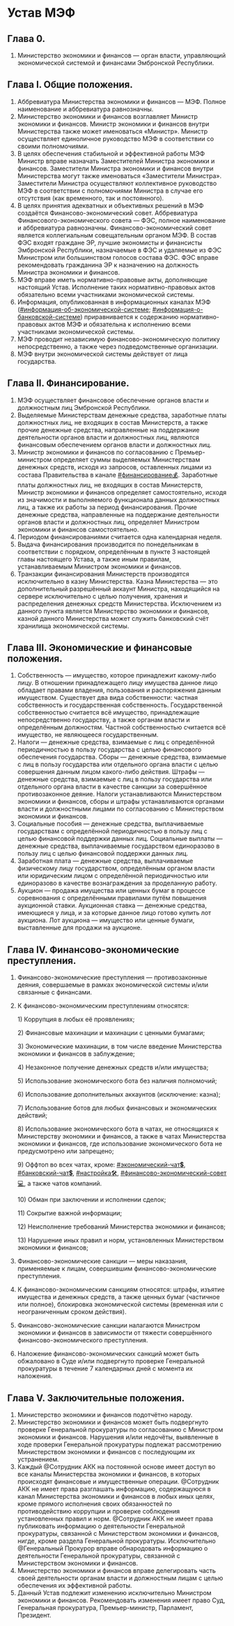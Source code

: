 # Устав МЭФ

## Глава 0.

1. Министерство экономики и финансов — орган власти, управляющий экономической системой и финансами Эмбронской Республики.

## Глава I. Общие положения.

1. Аббревиатура Министерства экономики и финансов — МЭФ. Полное наименование и аббревиатура равнозначны.
2. Министерство экономики и финансов возглавляет Министр экономики и финансов. Министр экономики и финансов внутри Министерства также может именоваться «Министр». Министр осуществляет единоличное руководство МЭФ в соответствии со своими полномочиями.
3. В целях обеспечения стабильной и эффективной работы МЭФ Министр вправе назначать Заместителей Министра экономики и финансов. Заместители Министра экономики и финансов внутри Министерства могут также именоваться «Заместители Министра». Заместители Министра осуществляют коллективное руководство МЭФ в соответствии с полномочиями Министра в случае его отсутствия \(как временного, так и постоянного\).
4. В целях принятия адекватных и объективных решений в МЭФ создаётся Финансово-экономический совет. Аббревиатура Финансового-экономического совета — ФЭС, полное наименование и аббревиатура равнозначны. Финансово-экономический совет является коллегиальным совещательным органом МЭФ. В состав ФЭС входят граждане ЭР, лучшие экономисты и финансисты Эмбронской Республики, назначаемые в ФЭС и удаляемые из ФЭС Министром или большинством голосов состава ФЭС. ФЭС вправе рекомендовать гражданина ЭР к назначению на должность Министра экономики и финансов.
5. МЭФ вправе иметь нормативно-правовые акты, дополняющие настоящий Устав. Исполнение таких нормативно-правовых актов обязательно всеми участниками экономической системы.
6. Информация, опубликованная в информационных каналах МЭФ \([\#информация-об-экономической-системе](https://discord.com/channels/663514742287106068/690875135825149992); [\#информация-о-банковской-системе](https://discord.com/channels/663514742287106068/672373347379576842)\) приравнивается к содержанию нормативно-правовых актов МЭФ и обязательна к исполнению всеми участниками экономической системы.
7. МЭФ проводит независимую финансово-экономическую политику непосредственно, а также через подведомственные организации.
8. МЭФ внутри экономической системы действует от лица государства.

## Глава II. Финансирование.

1. МЭФ осуществляет финансовое обеспечение органов власти и должностным лиц Эмбронской Республики.
2. Выделяемые Министерствам денежные средства, заработные платы должностных лиц, не входящих в состав Министерств, а также прочие денежные средства, направленные на поддержание деятельности органов власти и должностных лиц, являются финансовым обеспечением органов власти и должностных лиц.
3. Министр экономики и финансов по согласованию с Премьер-министром определяет суммы выделяемых Министерствам денежных средств, исходя из запросов, оставленных лицами из состава Правительства в канале [\#финансирование💰](https://discord.com/channels/663514742287106068/663515949705592842). Заработные платы должностных лиц, не входящих в состав Министерств, Министр экономики и финансов определяет самостоятельно, исходя из значимости и выполняемого функционала данных должностных лиц, а также их работы за период финансирования. Прочие денежные средства, направленные на поддержание деятельности органов власти и должностных лиц, определяет Министром экономики и финансов самостоятельно.
4. Периодом финансированиями считается одна календарная неделя.
5. Выдача финансирования производится по понедельникам в соответствии с порядком, определённым в пункте 3 настоящей главы настоящего Устава, а также иным правилам, устанавливаемым Министром экономики и финансов.
6. Транзакции финансирования Министерств производятся исключительно в казну Министерства. Казна Министерства — это дополнительный разрешённый аккаунт Министра, находящийся на сервере исключительно с целью получения, хранения и распределения денежных средств Министерства. Исключением из данного пункта является Министерство экономики и финансов, казной данного Министерства может служить банковский счёт хранилища экономической системы.

## Глава III. Экономические и финансовые положения.

1. Собственность — имущество, которое принадлежит какому-либо лицу. В отношении принадлежащего лицу имущества данное лицо обладает правами владения, пользования и распоряжения данным имуществом. Существует два вида собственности: частная собственность и государственная собственность. Государственной собственностью считается всё имущество, принадлежащие непосредственно государству, а также органам власти и определённым должностям. Частной собственностью считается всё имущество, не являющееся государственным.
2. Налоги — денежные средства, взимаемые с лиц с определённой периодичностью в пользу государства с целью финансового обеспечения государства. Сборы  — денежные средства, взимаемые с лиц в пользу государства или отдельного органа власти с целью совершения данным лицом какого-либо действия. Штрафы — денежные средства, взимаемые с лиц в пользу государства или отдельного органа власти в качестве санкции за совершённое противозаконное деяние. Налоги устанавливаются Министерством экономики и финансов, сборы и штрафы устанавливаются органами власти и должностными лицами по согласованию с Министерством экономики и финансов.
3. Социальные пособия — денежные средства, выплачиваемые государствам с определённой периодичностью в пользу лиц с целью финансовой поддержки данных лиц. Социальные выплаты — денежные средства, выплачиваемые государством единоразово в пользу лиц с целью финансовой поддержки данных лиц.
4. Заработная плата — денежные средства, выплачиваемые физическому лицу государством, определённым органом власти или юридическим лицом с определённой периодичностью или единоразово в качестве вознаграждения за проделанную работу.
5. Аукцион — продажа имущества или ценных бумаг в процессе соревнования с определёнными правилами путём повышения аукционной ставки. Аукционная ставка — денежные средства, имеющиеся у лица, и за которые данное лицо готово купить лот аукциона. Лот аукциона — имущество или ценные бумаги, выставленные для продажи на аукционе.

## Глава IV. Финансово-экономические преступления.

1. Финансово-экономические преступления — противозаконные деяния, совершаемые в рамках экономической системы и/или связанные с финансами.
2. К финансово-экономическим преступлениям относятся:

   1\) Коррупция в любых её проявлениях;

   2\) Финансовые махинации и махинации с ценными бумагами;

   3\) Экономические махинации, в том числе введение Министерства экономики и финансов в заблуждение;

   4\) Незаконное получение денежных средств и/или имущества;

   5\) Использование экономического бота без наличия полномочий;

   6\) Использование дополнительных аккаунтов \(исключение: казна\);

   7\) Использование ботов для любых финансовых и экономических действий;

   8\) Использование экономического бота в чатах, не относящихся к Министерству экономики и финансов, а также в чатах Министерства экономики и финансов, где использование экономического бота не предусмотрено или запрещено;

   9\) Оффтоп во всех чатах, кроме: [\#экономический-чат💲](https://discord.com/channels/663514742287106068/701654517908897802), [\#банковский-чат💲](https://discord.com/channels/663514742287106068/709434926377861150), [\#настройка🛠](https://discord.com/channels/663514742287106068/663515948271140864), [\#финансово-экономический-совет💻](https://discord.com/channels/663514742287106068/713477031156777050), а также чатов компаний.

   10\) Обман при заключении и исполнении сделок;

   11\) Сокрытие важной информации;

   12\) Неисполнение требований Министерства экономики и финансов;

   13\) Нарушение иных правил и норм, установленных Министерством экономики и финансов;

3. Финансово-экономические санкции — меры наказания, применяемые к лицам, совершившим финансово-экономические преступления.
4. К финансово-экономическим санкциям относятся: штрафы, изъятие имущества и денежных средств, а также ценных бумаг \(частичное или полное\), блокировка экономической системы \(временная или с неограниченным сроком действия\).
5. Финансово-экономические санкции налагаются Министром экономики и финансов в зависимости от тяжести совершённого финансово-экономического преступления.
6. Наложение финансово-экономических санкций может быть обжаловано в Суде и/или подвергнуто проверке Генеральной прокуратуры в течение 7 календарных дней с момента их наложения.

## Глава V. Заключительные положения.

1. Министерство экономики и финансов подотчётно народу.
2. Министерство экономики и финансов может быть подвергнуто проверке Генеральной прокуратуры по согласованию с Министром экономики и финансов. Нарушения и/или недочёты, выявленные в ходе проверки Генеральной прокуратуры подлежат рассмотрению Министерством экономики и финансов с последующим их устранением.
3. Каждый @Сотрудник АКК на постоянной основе имеет доступ во все каналы Министерства экономики и финансов, в которых происходят финансовые и имущественные операции. @Сотрудник АКК не имеет права разглашать информацию, содержащуюся в канал Министерства экономики и финансов в любых иных целях, кроме прямого исполнения своих обязанностей по противодействию коррупции и проверке соблюдения установленных правил и норм. @Сотрудник АКК не имеет права публиковать информацию о деятельности Генеральной прокуратуры, связанной с Министерством экономики и финансов, нигде, кроме раздела Генеральной прокуратуры. Исключительно @Генеральный Прокурор вправе обнародовать информацию о деятельности Генеральной прокуратуры, связанной с Министерством экономики и финансов.
4. Министерство экономики и финансов вправе делегировать часть своей деятельности органам власти и должностным лицам с целью обеспечения их эффективной работы.
5. Данный Устав подлежит изменению исключительно Министром экономики и финансов. Рекомендовать изменения имеет право Суд, Генеральная прокуратура, Премьер-министр, Парламент, Президент.


